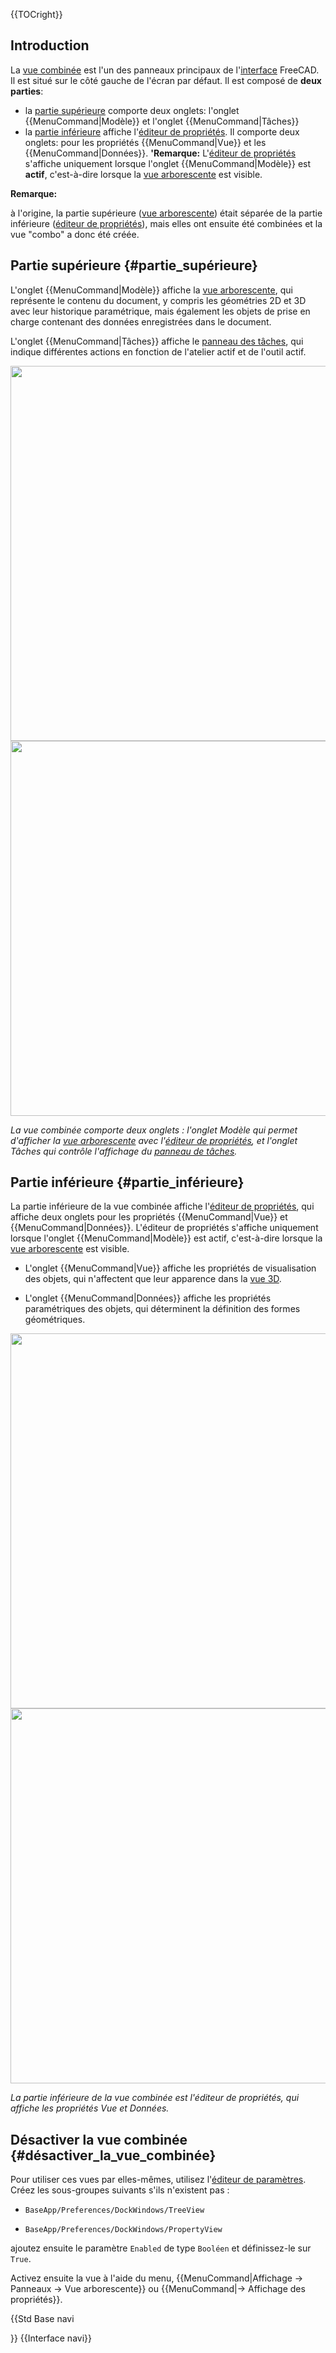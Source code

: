  {{TOCright}}

## Introduction

La [vue combinée](combo_view/fr.md) est l'un des panneaux principaux de l'[interface](interface/fr.md) FreeCAD. Il est situé sur le côté gauche de l\'écran par défaut. Il est composé de **deux parties**:

-   la [partie supérieure](#Partie_sup.C3.A9rieure.md) comporte deux onglets: l\'onglet {{MenuCommand|Modèle}} et l\'onglet {{MenuCommand|Tâches}}
-   la [partie inférieure](#Partie_inf.C3.A9rieure.md) affiche l\'[éditeur de propriétés](property_editor/fr.md). Il comporte deux onglets: pour les propriétés {{MenuCommand|Vue}} et les {{MenuCommand|Données}}. **\'Remarque:** L\'[éditeur de propriétés](property_editor/fr.md) s\'affiche uniquement lorsque l\'onglet {{MenuCommand|Modèle}} est **actif**, c\'est-à-dire lorsque la [vue arborescente](tree_view/fr.md) est visible.


**Remarque:**

à l\'origine, la partie supérieure ([vue arborescente](tree_view/fr.md)) était séparée de la partie inférieure ([éditeur de propriétés](property_editor/fr.md)), mais elles ont ensuite été combinées et la vue \"combo\" a donc été créée.

## Partie supérieure {#partie_supérieure}

L\'onglet {{MenuCommand|Modèle}} affiche la [vue arborescente](tree_view/fr.md), qui représente le contenu du document, y compris les géométries 2D et 3D avec leur historique paramétrique, mais également les objets de prise en charge contenant des données enregistrées dans le document.

L\'onglet {{MenuCommand|Tâches}} affiche le [panneau des tâches](task_panel/fr.md), qui indique différentes actions en fonction de l\'atelier actif et de l\'outil actif.

<img alt="" src=images/FreeCAD_Combo_view_Tree_View_properties.png  style="width:" height="600px;"> <img alt="" src=images/FreeCAD_Combo_view_Task_panel.png  style="width:" height="600px;">


*La vue combinée comporte deux onglets : l'onglet Modèle qui permet d'afficher la [vue arborescente](tree_view/fr.md) avec l'[éditeur de propriétés](property_editor/fr.md), et l'onglet Tâches qui contrôle l'affichage du [panneau de tâches](task_panel/fr.md).*

## Partie inférieure {#partie_inférieure}

La partie inférieure de la vue combinée affiche l\'[éditeur de propriétés](property_editor/fr.md), qui affiche deux onglets pour les propriétés {{MenuCommand|Vue}} et {{MenuCommand|Données}}. L\'éditeur de propriétés s\'affiche uniquement lorsque l\'onglet {{MenuCommand|Modèle}} est actif, c\'est-à-dire lorsque la [vue arborescente](tree_view/fr.md) est visible.

-   L\'onglet {{MenuCommand|Vue}} affiche les propriétés de visualisation des objets, qui n\'affectent que leur apparence dans la [vue 3D](3D_view/fr.md).

-   L\'onglet {{MenuCommand|Données}} affiche les propriétés paramétriques des objets, qui déterminent la définition des formes géométriques.

<img alt="" src=images/FreeCAD_Combo_view_Tree_View_properties.png  style="width:" height="600px;"> <img alt="" src=images/FreeCAD_Combo_view_Tree_Data_properties.png  style="width:" height="600px;">


*La partie inférieure de la vue combinée est l'éditeur de propriétés, qui affiche les propriétés Vue et Données.*

## Désactiver la vue combinée {#désactiver_la_vue_combinée}

Pour utiliser ces vues par elles-mêmes, utilisez l\'[éditeur de paramètres](Std_DlgParameter/fr.md). Créez les sous-groupes suivants s\'ils n\'existent pas :

-    `BaseApp/Preferences/DockWindows/TreeView`
    

-    `BaseApp/Preferences/DockWindows/PropertyView`
    

ajoutez ensuite le paramètre `Enabled` de type `Booléen` et définissez-le sur `True`.

Activez ensuite la vue à l\'aide du menu, {{MenuCommand|Affichage → Panneaux → Vue arborescente}} ou {{MenuCommand|→ Affichage des propriétés}}.


{{Std Base navi

}} {{Interface navi}} 
